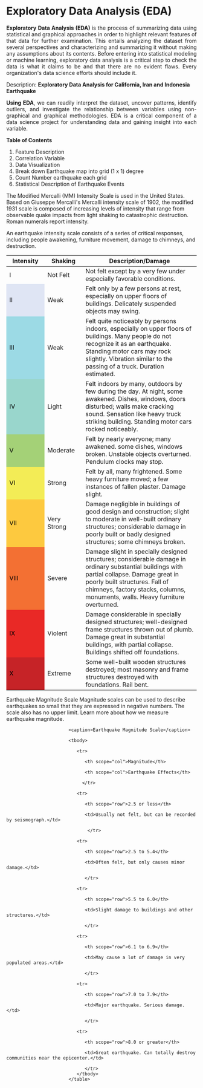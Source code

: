 # Exploratory Data Analysis (EDA)

<p align="justify"><b>Exploratory Data Analysis (EDA) </b>is the process of summarizing data using statistical and graphical approaches in order to highlight relevant features of that data for further examination. This entails analyzing the dataset from several perspectives and characterizing and summarizing it without making any assumptions about its contents.
Before entering into statistical modeling or machine learning, exploratory data analysis is a critical step to check the data is what it claims to be and that there are no evident flaws. Every organization's data science efforts should include it.</p>

Description: <b>Exploratory Data Analysis for California, Iran and Indonesia Earthquake</b>

<p align="justify"><b>Using EDA</b>, we can readily interpret the dataset, uncover patterns, identify outliers, and investigate the relationship between variables using non-graphical and graphical methodologies. EDA is a critical component of a data science project for understanding data and gaining insight into each variable.</p>

<b>Table of Contents</b>
1. Feature Description
2. Correlation Variable
3. Data Visualization
4. Break down Earthquake map into grid (1 x 1) degree
5. Count Number earthquake each grid
6. Statistical Description of Earthquake Events


The Modified Mercalli (MM) Intensity Scale is used in the United States. Based on Giuseppe Mercalli's Mercalli intensity scale of 1902, the modified 1931 scale is composed of increasing levels of intensity that range from observable quake impacts from light shaking to catastrophic destruction. Roman numerals report intensity.

An earthquake intensity scale consists of a series of critical responses, including people awakening, furniture movement, damage to chimneys, and destruction.
<table class="fullTable" width="100%"><thead><tr><th width="20%">Intensity</th>
<th width="20%">Shaking</th>
<th width="60%">Description/Damage</th>
</tr></thead><tbody><tr><td>I</td>
<td>Not Felt</td>
<td>Not felt except by a very few under especially favorable conditions.</td>
</tr><tr><td style="background-color: #DFE5F4; color: black">II</td>
<td>Weak</td>
<td>Felt only by a few persons at rest, especially on upper floors of buildings. Delicately suspended objects may swing.</td>
</tr><tr><td style="background-color: #9CDAE5; color: black">III</td>
<td>Weak</td>
<td>Felt quite noticeably by persons indoors, especially on upper floors of buildings. Many people do not recognize it as an earthquake. Standing motor cars may rock slightly. Vibration similar to the passing of a truck. Duration estimated.</td>
</tr><tr><td style="background-color: #99D6CC; color: black">IV</td>
<td>Light</td>
<td>Felt indoors by many, outdoors by few during the day. At night, some awakened. Dishes, windows, doors disturbed; walls make cracking sound. Sensation like heavy truck striking building. Standing motor cars rocked noticeably.</td>
</tr><tr><td style="background-color: #A4D177; color: black">V</td>
<td>Moderate</td>
<td>Felt by nearly everyone; many awakened. some dishes, windows broken. Unstable objects overturned. Pendulum clocks may stop.</td>
</tr><tr><td style="background-color: #F3EC56; color: black">VI</td>
<td>Strong</td>
<td>Felt by all, many frightened. Some heavy furniture moved; a few instances of fallen plaster. Damage slight.</td>
</tr><tr><td style="background-color: #FDC93F; color: black">VII</td>
<td>Very Strong</td>
<td>Damage negligible in buildings of good design and construction; slight to moderate in well-built ordinary structures; considerable damage in poorly built or badly designed structures; some chimneys broken.</td>
</tr><tr><td style="background-color: #F37033; color: black">VIII</td>
<td>Severe</td>
<td>Damage slight in specially designed structures; considerable damage in ordinary substantial buildings with partial collapse. Damage great in poorly built structures. Fall of chimneys, factory stacks, columns, monuments, walls. Heavy furniture overturned.</td>
</tr><tr><td style="background-color: #E92926; color: black">IX</td>
<td>Violent</td>
<td>Damage considerable in specially designed structures; well-designed frame structures thrown out of plumb. Damage great in substantial buildings, with partial collapse. Buildings shifted off foundations.</td>
</tr><tr><td style="background-color: #C62327; color: black">X</td>
<td>Extreme</td>
<td>Some well-built wooden structures destroyed; most masonry and frame structures destroyed with foundations. Rail bent.</td>
</tr></tbody></table>
   

Earthquake Magnitude Scale
Magnitude scales can be used to describe earthquakes so small that they are expressed in negative numbers. The scale also has no upper limit. Learn more about how we measure earthquake magnitude.


<table class="striped auto" style="width: 100%;">
                           
                           <caption>Earthquake Magnitude Scale</caption>
                           
                           <tbody>
                              
                              <tr>
                                 
                                 <th scope="col">Magnitude</th>
                                 
                                 <th scope="col">Earthquake Effects</th>
                                 
                                </tr>
                              
                              <tr>
                                 
                                 <th scope="row">2.5 or less</th>
                                 
                                 <td>Usually not felt, but can be recorded by seismograph.</td>
                                 
                                  </tr>
                              
                              <tr>
                                 
                                 <th scope="row">2.5 to 5.4</th>
                                 
                                 <td>Often felt, but only causes minor damage.</td>
                                 
                                 </tr>
                              
                              <tr>
                                 
                                 <th scope="row">5.5 to 6.0</th>
                                 
                                 <td>Slight damage to buildings and other structures.</td>
                                 
                                 </tr>
                              
                              <tr>
                                 
                                 <th scope="row">6.1 to 6.9</th>
                                 
                                 <td>May cause a lot of damage in very populated areas.</td>
                                 
                                 </tr>
                              
                              <tr>
                                 
                                 <th scope="row">7.0 to 7.9</th>
                                 
                                 <td>Major earthquake. Serious damage.</td>
                                 
                                 </tr>
                              
                              <tr>
                                 
                                 <th scope="row">8.0 or greater</th>
                                 
                                 <td>Great earthquake. Can totally destroy communities near the epicenter.</td>
                                 
                                 </tr>
                              </tbody>
                           </table>